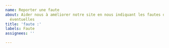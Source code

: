 ```yaml
---
name: Reporter une faute
about: Aider nous à améliorer notre site en nous indiquant les fautes de français
  éventuelles
title: 'faute :'
labels: Faute
assignees: ''

---
```



